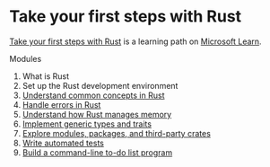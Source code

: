 # Take your first steps with Rust

[Take your first steps with Rust](https://docs.microsoft.com/en-us/learn/paths/rust-first-steps/) is a learning path on [Microsoft Learn](https://docs.microsoft.com/en-us/learn/).

Modules

1. What is Rust
2. Set up the Rust development environment
3. [Understand common concepts in Rust](./module03)
4. [Handle errors in Rust](./module04)
5. [Understand how Rust manages memory](./module05)
6. [Implement generic types and traits](./module06)
7. [Explore modules, packages, and third-party crates](./module07)
8. [Write automated tests](./module08)
9. [Build a command-line to-do list program](./module09)
